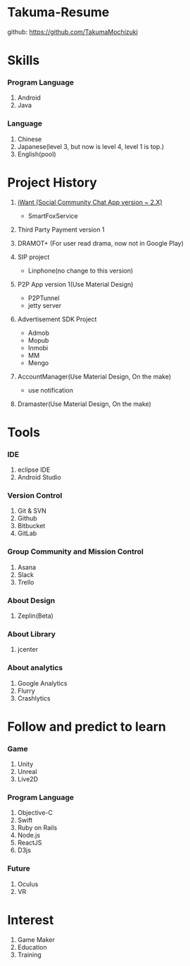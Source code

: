 # Takuma-Resume

github: https://github.com/TakumaMochizuki

# Skills
### Program Language
1. Android
2. Java

### Language
1. Chinese
2. Japanese(level 3, but now is level 4, level 1 is top.)
3. English(pool)

# Project History
1. [iWant (Social Community Chat App version ~ 2.X)](https://play.google.com/store/apps/details?id=com.project.iwantapp&hl=zh_TW)
    - SmartFoxService
    
2. Third Party Payment version 1

3. DRAMOT+ (For user read drama, now not in Google Play)

4. SIP project
    - Linphone(no change to this version)
    
5. P2P App version 1(Use Material Design)
    - P2PTunnel
    - jetty server
    
6. Advertisement SDK Project
    - Admob
    - Mopub
    - Inmobi
    - MM
    - Mengo
    
7. AccountManager(Use Material Design, On the make)
    - use notification
8. Dramaster(Use Material Design, On the make)

# Tools

### IDE
1. eclipse IDE
2. Android Studio

### Version Control
1. Git & SVN
2. Github
3. Bitbucket
4. GitLab

### Group Community and Mission Control
1. Asana
2. Slack
3. Trello

### About Design
1. Zeplin(Beta)

### About Library
1. jcenter

### About analytics
1. Google Analytics
2. Flurry
3. Crashlytics


# Follow and predict to learn
### Game
1. Unity
2. Unreal
3. Live2D

### Program Language
1. Objective-C
2. Swift
3. Ruby on Rails
4. Node.js
5. ReactJS
6. D3js
 
### Future
1. Oculus
2. VR

# Interest
1. Game Maker
2. Education
3. Training

